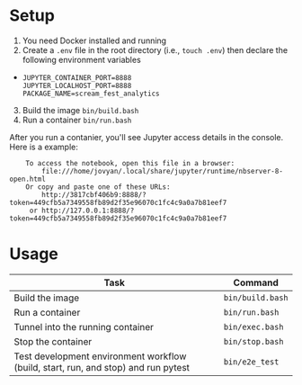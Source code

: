 # Setup

1. You need Docker installed and running
1. Create a `.env` file in the root directory (i.e., `touch .env`) then declare the following environment variables
  * ```
    JUPYTER_CONTAINER_PORT=8888
    JUPYTER_LOCALHOST_PORT=8888
    PACKAGE_NAME=scream_fest_analytics
    ```
3. Build the image `bin/build.bash`
1. Run a container `bin/run.bash`

After you run a contanier, you'll see Jupyter access details in the console. Here is a example:
```
    To access the notebook, open this file in a browser:
        file:///home/jovyan/.local/share/jupyter/runtime/nbserver-8-open.html
    Or copy and paste one of these URLs:
        http://3817cbf406b9:8888/?token=449cfb5a7349558fb89d2f35e96070c1fc4c9a0a7b81eef7
     or http://127.0.0.1:8888/?token=449cfb5a7349558fb89d2f35e96070c1fc4c9a0a7b81eef7
```

# Usage

Task | Command
-|-
Build the image|`bin/build.bash`
Run a container|`bin/run.bash`
Tunnel into the running container|`bin/exec.bash`
Stop the container|`bin/stop.bash`
Test development environment workflow (build, start, run, and stop) and run pytest|`bin/e2e_test`
